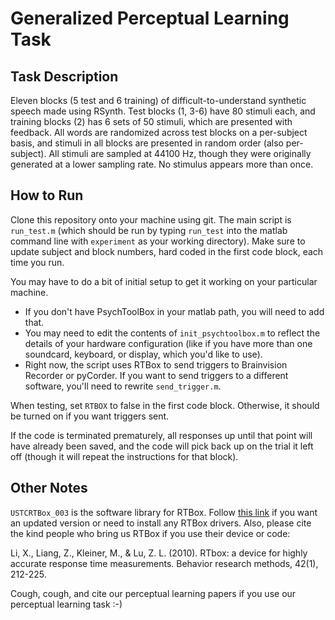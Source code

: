 # Generalized Perceptual Learning Task

## Task Description
Eleven blocks (5 test and 6 training) of difficult-to-understand synthetic speech made using RSynth. Test blocks (1, 3-6) have 80 stimuli each, and training blocks (2) has 6 sets of 50 stimuli, which are presented with feedback. All words are randomized across test blocks on a per-subject basis, and stimuli in all blocks are presented in random order (also per-subject). All stimuli are sampled at 44100 Hz, though they were originally generated at a lower sampling rate. No stimulus appears more than once.

## How to Run
Clone this repository onto your machine using git. The main script is `run_test.m` (which should be run by typing `run_test` into the matlab command line with `experiment` as your working directory). Make sure to update subject and block numbers, hard coded in the first code block, each time you run.

You may have to do a bit of initial setup to get it working on your particular machine.
* If you don't have PsychToolBox in your matlab path, you will need to add that.
* You may need to edit the contents of `init_psychtoolbox.m` to reflect the details of your hardware configuration (like if you have more than one soundcard, keyboard, or display, which you'd like to use).
* Right now, the script uses RTBox to send triggers to Brainvision Recorder or pyCorder. If you want to send triggers to a different software, you'll need to rewrite `send_trigger.m`.

When testing, set `RTBOX` to false in the first code block. Otherwise, it should be turned on if you want triggers sent.

If the code is terminated prematurely, all responses up until that point will have already been saved, and the code will pick back up on the trial it left off (though it will repeat the instructions for that block).

## Other Notes
`USTCRTBox_003` is the software library for RTBox. Follow [this link](https://lobes.osu.edu/rt-box.php) if you want an updated version or need to install any RTBox drivers. Also, please cite the kind people who bring us RTBox if you use their device or code:

Li, X., Liang, Z., Kleiner, M., & Lu, Z. L. (2010). RTbox: a device for highly accurate response time measurements. Behavior research methods, 42(1), 212-225.

Cough, cough, and cite our perceptual learning papers if you use our perceptual learning task :-)







